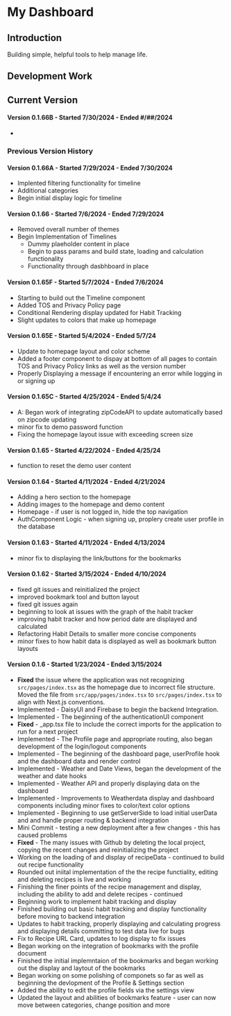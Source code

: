 # My Dashboard

## Introduction
Building simple, helpful tools to help manage life.

## Development Work

## Current Version 
#### Version 0.1.66B - Started 7/30/2024 - Ended #/##/2024
- 



### Previous Version History
#### Version 0.1.66A - Started 7/29/2024 - Ended 7/30/2024
- Implented filtering functionality for timeline
- Additional categories
- Begin initial display logic for timeline

#### Version 0.1.66 - Started 7/6/2024 - Ended 7/29/2024
- Removed overall number of themes
- Begin Implementation of Timelines
    - Dummy plaeholder content in place
    - Begin to pass params and build state, loading and calculation functionality 
    - Functionality through dasbhboard in place

#### Version 0.1.65F - Started 5/7/2024 - Ended 7/6/2024
- Starting to build out the Timeline component
- Added TOS and Privacy Policy page
- Conditional Rendering display updated for Habit Tracking
- Slight updates to colors that make up homepage
#### Version 0.1.65E - Started 5/4/2024 - Ended 5/7/24
- Update to homepage layout and color scheme
- Added a footer component to dispay at bottom of all pages to contain TOS and Privacy Policy links as well as the version number
- Properly Displaying a message if encountering an error while logging in or signing up

#### Version 0.1.65C - Started 4/25/2024 - Ended 5/4/24
- A: Began work of integrating zipCodeAPI to update automatically based on zipcode updating
- minor fix to demo password function
- Fixing the homepage layout issue with exceeding screen size
#### Version 0.1.65 - Started 4/22/2024 - Ended 4/25/24
- function to reset the demo user content
#### Version 0.1.64 - Started 4/11/2024 - Ended 4/21/2024
- Adding a hero section to the homepage 
- Adding images to the homepage and demo content
- Homepage - if user is not logged in, hide the top navigation
- AuthComponent Logic - when signing up, proplery create user profile in the database
#### Version 0.1.63 - Started 4/11/2024 - Ended 4/13/2024
- minor fix to displaying the link/buttons for the bookmarks
#### Version 0.1.62 - Started 3/15/2024 - Ended 4/10/2024
- fixed git issues and reinitialized the project
- improved bookmark tool and button layout
- fixed git issues again
- beginning to look at issues with the graph of the habit tracker
- improving habit tracker and how period date are displayed and calculated
- Refactoring Habit Details to smaller more concise components
- minor fixes to how habit data is displayed as well as bookmark button layouts
#### Version 0.1.6 - Started 1/23/2024 - Ended 3/15/2024
- **Fixed** the issue where the application was not recognizing `src/pages/index.tsx` as the homepage due to incorrect file structure. Moved the file from `src/app/pages/index.tsx` to `src/pages/index.tsx` to align with Next.js conventions.
- Implemented - DaisyUI and Firebase to begin the backend Integration.
- Implemented - The beginning of the authenticationUI component
- **Fixed** - _app.tsx file to include the correct imports for the application to run for a next project
- Implemented - The Profile page and appropriate routing, also began development of the login/logout components
- Implemented - The beginning of the dashboard page, userProfile hook and the dashboard data and render control
- Implemented - Weather and Date Views, began the development of the weather and date hooks
- Implemented - Weather API and properly displaying data on the dashboard
- Implemented - Improvements to Weatherdata display and dashboard components including minor fixes to color/text color options
- Implemented - Beginning to use getServerSide to load initial userData and and handle proper routing & backend integration
- Mini Commit - testing a new deployment after a few changes - this has caused problems
- **Fixed** - The many issues with Github by deleting the local project, copying the recent changes and reinitializing the project
- Working on the loading of and display of recipeData - continued to build out recipe functionality
- Rounded out iniital implementation of the the recipe functiality, editing and deleting recipes is live and working
- Finishing the finer points of the recipe management and display, including the ability to add and delete recipes - continued
- Beginning work to implement habit tracking and display
- Finished building out basic habit tracking and display functionality before moving to backend integration
- Updates to habit tracking, properly displaying and calculating progress and displaying details committing to test data live for bugs
- Fix to Recipe URL Card, updates to log display to fix issues
- Began working on the integration of bookmarks with the profile document
- Finished the initial implemntaion of the bookmarks and began working out the display and laytout of the bookmarks
- Began working on some polishing of componets so far as well as beginning the devlopment of the Profile & Settings section
- Added the ability to edit the profile fields via the settings view
- Updated the layout and abilities of bookmarks feature - user can now move between categories, change position and more
